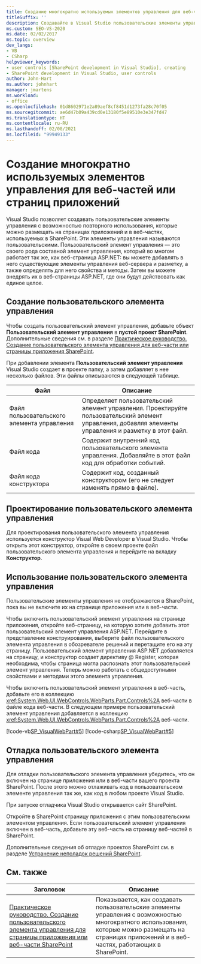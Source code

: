 ```yaml
---
title: Создание многократно используемых элементов управления для веб-частей или страниц приложений | Документация Майкрософт
titleSuffix: ''
description: Создавайте в Visual Studio пользовательские элементы управления с возможностью повторного использования, которые можно размещать на страницах приложений и в веб-частях, используемых в SharePoint.
ms.custom: SEO-VS-2020
ms.date: 02/02/2017
ms.topic: overview
dev_langs:
- VB
- CSharp
helpviewer_keywords:
- user controls [SharePoint development in Visual Studio], creating
- SharePoint development in Visual Studio, user controls
author: John-Hart
ms.author: johnhart
manager: jmartens
ms.workload:
- office
ms.openlocfilehash: 01d8602971e2a89aef8cf8451d1273fa28c70f05
ms.sourcegitcommit: ae6d47b09a439cd0e13180f5e89510e3e347fd47
ms.translationtype: HT
ms.contentlocale: ru-RU
ms.lasthandoff: 02/08/2021
ms.locfileid: "99949133"
---
```

# <a name="create-reusable-controls-for-web-parts-or-application-pages"></a>Создание многократно используемых элементов управления для веб-частей или страниц приложений
  Visual Studio позволяет создавать пользовательские элементы управления с возможностью повторного использования, которые можно размещать на страницах приложений и в веб-частях, используемых в SharePoint. Эти элементы управления называются пользовательскими. Пользовательский элемент управления — это своего рода составной элемент управления, который во многом работает так же, как веб-страница ASP.NET: вы можете добавлять в него существующие элементы управления веб-сервера и разметку, а также определять для него свойства и методы. Затем вы можете внедрять их в веб-страницы ASP.NET, где они будут действовать как единое целое.

## <a name="create-a-user-control"></a>Создание пользовательского элемента управления
 Чтобы создать пользовательский элемент управления, добавьте объект **Пользовательский элемент управления** в **пустой проект SharePoint**. Дополнительные сведения см. в разделе [Практическое руководство. Создание пользовательского элемента управления для веб-части или страницы приложения SharePoint](../sharepoint/how-to-create-a-user-control-for-a-sharepoint-application-page-or-web-part.md).

 При добавлении элемента **Пользовательский элемент управления** Visual Studio создает в проекте папку, а затем добавляет в нее несколько файлов. Эти файлы описываются в следующей таблице.

|Файл|Описание|
|----------|-----------------|
|Файл пользовательского элемента управления|Определяет пользовательский элемент управления. Проектируйте пользовательский элемент управления, добавляя элементы управления и разметку в этот файл.|
|Файл кода|Содержит внутренний код пользовательского элемента управления. Добавляйте в этот файл код для обработки событий.|
|Файл кода конструктора|Содержит код, созданный конструктором (его не следует изменять прямо в файле).|

## <a name="design-the-user-control"></a>Проектирование пользовательского элемента управления
 Для проектирования пользовательского элемента управления используется конструктор Visual Web Developer в Visual Studio. Чтобы открыть этот конструктор, откройте в своем проекте файл пользовательского элемента управления и перейдите на вкладку **Конструктор**.

## <a name="consume-the-user-control"></a>Использование пользовательского элемента управления
 Пользовательские элементы управления не отображаются в SharePoint, пока вы не включите их на странице приложения или в веб-части.

 Чтобы включить пользовательский элемент управления на странице приложения, откройте веб-страницу, на которую хотите добавить этот пользовательский элемент управления ASP.NET. Перейдите в представление конструирования, выберите файл пользовательского элемента управления в обозревателе решений и перетащите его на эту страницу. Пользовательский элемент управления ASP.NET добавляется на страницу, и конструктор создает директиву @ Register, которая необходима, чтобы страница могла распознать этот пользовательский элемент управления. Теперь можно работать с общедоступными свойствами и методами этого элемента управления.

 Чтобы включить пользовательский элемент управления в веб-часть, добавьте его в коллекцию <xref:System.Web.UI.WebControls.WebParts.Part.Controls%2A> веб-части в файле кода веб-части. В следующем примере пользовательский элемент управления добавляется в коллекцию <xref:System.Web.UI.WebControls.WebParts.Part.Controls%2A> веб-части.

 [!code-vb[SP_VisualWebPart#5](../sharepoint/codesnippet/VisualBasic/sp_visualwebpart.vb/visualwebpart1/visualwebpart1.vb#5)]
 [!code-csharp[SP_VisualWebPart#5](../sharepoint/codesnippet/CSharp/sp_visualwebpart.cs/visualwebpart1/visualwebpart1.cs#5)]

## <a name="debug-a-user-control"></a>Отладка пользовательского элемента управления
 Для отладки пользовательского элемента управления убедитесь, что он включен на странице приложения или в веб-части вашего проекта SharePoint. После этого можно отлаживать код в пользовательском элементе управления так же, как код в любом проекте Visual Studio.

 При запуске отладчика Visual Studio открывается сайт SharePoint.

 Откройте в SharePoint страницу приложения с этим пользовательским элементом управления. Если пользовательский элемент управления включен в веб-часть, добавьте эту веб-часть на страницу веб-частей в SharePoint.

 Дополнительные сведения об отладке проектов SharePoint см. в разделе [Устранение неполадок решений SharePoint](../sharepoint/troubleshooting-sharepoint-solutions.md).

## <a name="related-topics"></a>См. также

|Заголовок|Описание|
|-----------|-----------------|
|[Практическое руководство. Создание пользовательского элемента управления для страницы приложения или веб-части SharePoint](../sharepoint/how-to-create-a-user-control-for-a-sharepoint-application-page-or-web-part.md)|Показывается, как создавать пользовательские элементы управления с возможностью многократного использования, которые можно размещать на страницах приложений и в веб-частях, работающих в SharePoint.|
